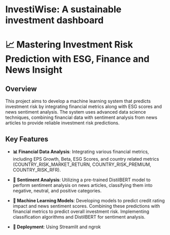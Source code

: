 #   InvestiWise: A sustainable investment dashboard 
# 📈 Mastering Investment Risk Prediction with ESG, Finance and News Insight

## Overview

This project aims to develop a machine learning system that predicts investment risk by integrating financial metrics along with ESG scores and news sentiment analysis. The system uses advanced data science techniques, combining financial data with sentiment analysis from news articles to provide reliable investment risk predictions. 

## Key Features

- **📊 Financial Data Analysis**: Integrating various financial metrics, including EPS Growth, Beta, ESG Scores, and country related metrics (COUNTRY_RISK_MARKET_RETURN, COUNTRY_RISK_PREMIUM, COUNTRY_RISK_RFR).
  
- **📰 Sentiment Analysis**: Utilizing a pre-trained DistilBERT model to perform sentiment analysis on news articles, classifying them into negative, neutral, and positive categories.
  
- **🤖 Machine Learning Models**: Developing models to predict credit rating impact and news sentiment scores. Combining these predictions with financial metrics to predict overall investment risk. Implementing classification algorithms and DistilBERT for sentiment analysis.


- **🚀 Deployment**: Using Streamlit and ngrok



